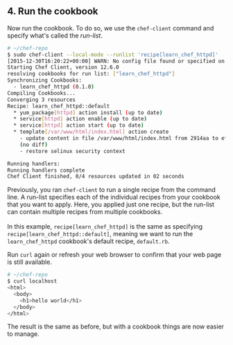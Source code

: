 ## 4. Run the cookbook

Now run the cookbook. To do so, we use the `chef-client` command and specify what's called the _run-list_.

```bash
# ~/chef-repo
$ sudo chef-client --local-mode --runlist 'recipe[learn_chef_httpd]'
[2015-12-30T16:20:22+00:00] WARN: No config file found or specified on command line, using command line options.
Starting Chef Client, version 12.6.0
resolving cookbooks for run list: ["learn_chef_httpd"]
Synchronizing Cookbooks:
  - learn_chef_httpd (0.1.0)
Compiling Cookbooks...
Converging 3 resources
Recipe: learn_chef_httpd::default
  * yum_package[httpd] action install (up to date)
  * service[httpd] action enable (up to date)
  * service[httpd] action start (up to date)
  * template[/var/www/html/index.html] action create
    - update content in file /var/www/html/index.html from 2914aa to ef4ffd
    (no diff)
    - restore selinux security context

Running handlers:
Running handlers complete
Chef Client finished, 0/4 resources updated in 02 seconds
```

Previously, you ran `chef-client` to run a single recipe from the command line. A run-list specifies each of the individual recipes from your cookbook that you want to apply. Here, you applied just one recipe, but the run-list can contain multiple recipes from multiple cookbooks.<br><br>In this example, `recipe[learn_chef_httpd]` is the same as specifying `recipe[learn_chef_httpd::default]`, meaning we want to run the `learn_chef_httpd` cookbook's default recipe, <code class="file-path">default.rb</code>.

Run `curl` again or refresh your web browser to confirm that your web page is still available.

```bash
# ~/chef-repo
$ curl localhost
<html>
  <body>
    <h1>hello world</h1>
  </body>
</html>
```

The result is the same as before, but with a cookbook things are now easier to manage.
